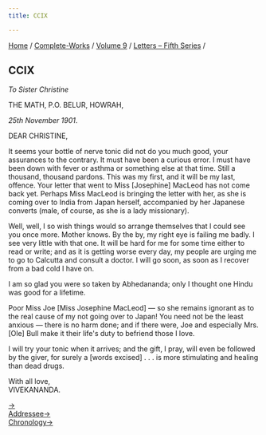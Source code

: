 ```yaml
---
title: CCIX

---
```



[Home](../../../index.htm) / [Complete-Works](../../complete_works.htm)
/ [Volume 9](../volume_9_contents.htm) / [Letters – Fifth
Series](letters_fifth_series_contents.htm) /



## CCIX

*To Sister Christine*

THE MATH, P.O. BELUR, HOWRAH,

*25th November 1901*.

DEAR CHRISTINE,

It seems your bottle of nerve tonic did not do you much good, your
assurances to the contrary. It must have been a curious error. I must
have been down with fever or asthma or something else at that time.
Still a thousand, thousand pardons. This was my first, and it will be my
last, offence. Your letter that went to Miss \[Josephine\] MacLeod has
not come back yet. Perhaps Miss MacLeod is bringing the letter with her,
as she is coming over to India from Japan herself, accompanied by her
Japanese converts (male, of course, as she is a lady missionary).

Well, well, I so wish things would so arrange themselves that I could
see you once more. Mother knows. By the by, my right eye is failing me
badly. I see very little with that one. It will be hard for me for some
time either to read or write; and as it is getting worse every day, my
people are urging me to go to Calcutta and consult a doctor. I will go
soon, as soon as I recover from a bad cold I have on.

I am so glad you were so taken by Abhedananda; only I thought one Hindu
was good for a lifetime.

Poor Miss Joe \[Miss Josephine MacLeod\] — so she remains ignorant as to
the real cause of my not going over to Japan! You need not be the least
anxious — there is no harm done; and if there were, Joe and especially
Mrs. \[Ole\] Bull make it their life's duty to befriend those I love.

I will try your tonic when it arrives; and the gift, I pray, will even
be followed by the giver, for surely a \[words excised\] . . . is more
stimulating and healing than dead drugs.

With all love,  
VIVEKANANDA.

[→](210_christine.htm)  
[Addressee→](210_christine.htm)  
[Chronology→](210_christine.htm)


